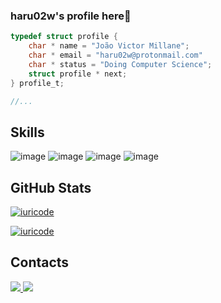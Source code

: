 ### haru02w's profile here👋

```c
typedef struct profile {
    char * name = "João Victor Millane";
    char * email = "haru02w@protonmail.com"
    char * status = "Doing Computer Science";
    struct profile * next;
} profile_t;

//...
```

## **Skills**
![image](https://img.shields.io/badge/Linux-E34F26?style=for-the-badge&logo=linux&logoColor=black)
![image](https://img.shields.io/badge/C-00599C?style=for-the-badge&logo=c&logoColor=white)
![image](https://img.shields.io/badge/Git-E34F26?style=for-the-badge&logo=git&logoColor=white)
![image](https://img.shields.io/badge/Nginx-009639?style=for-the-badge&logo=nginx&logoColor=white)

## **GitHub Stats**
[![iuricode](https://github-readme-stats.vercel.app/api?username=haru02w&theme=tokyonight)](https://github.com/anuraghazra/github-readme-stats)

[![iuricode](https://github-readme-stats.vercel.app/api/top-langs/?username=haru02w&hide=html&layout=compact&theme=tokyonight)](https://github.com/anuraghazra/github-readme-stats)

<!--[website]: https://haru02w.tk/ 
[youtube]: https://www.youtube.com/user/haru02w/ -->
## **Contacts**
<a href="https://www.linkedin.com/in/joao-victor-millane-099886230/">
  <img src="https://img.shields.io/badge/LinkedIn-0077B5?style=for-the-badge&logo=linkedin&logoColor=white" />
</a>
<a href="mailto:haru02w@protonmail.com">
  <img src="https://img.shields.io/badge/ProtonMail-8B89CC?style=for-the-badge&logo=protonmail&logoColor=white" />
</a>


<!-- 
#### Rede Sociais!

🏡 [website][website] **|** 
🐦 [twitter][twitter] **|** 
📺 [youtube][youtube] **|** 
📷 [instagram][instagram] **|** 
👔 [linkedin][linkedin]
-->
